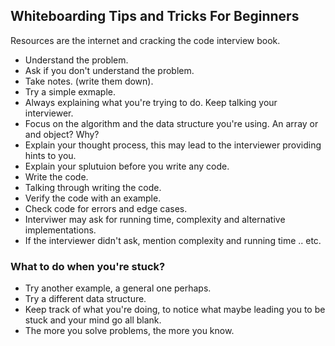 ## Whiteboarding Tips and Tricks For Beginners

Resources are the internet and cracking the code interview book. 

- Understand the problem.
- Ask if you don't understand the problem.
- Take notes. (write them down).
- Try a simple exmaple.
- Always explaining what you're trying to do. Keep talking your interviewer. 
- Focus on the algorithm and the data structure you're using. An array or and object? Why? 
- Explain your thought process, this may lead to the interviewer providing hints to you. 
- Explain your splutuion before you write any code.
- Write the code. 
- Talking through writing the code. 
- Verify the code with an example. 
- Check code for errors and edge cases. 
- Interviwer may ask for running time, complexity and alternative implementations. 
- If the interviewer didn't ask, mention complexity and running time .. etc. 

### What to do when you're stuck? 

- Try another example,  a general one perhaps. 
- Try a different data structure. 
- Keep track of what you're doing, to notice what maybe leading you to be stuck and your mind go all blank. 
- The more you solve problems, the more you know.